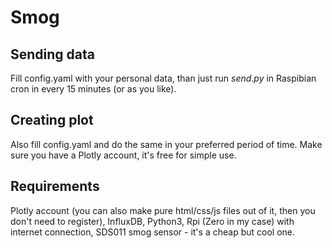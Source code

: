 # Smog

## Sending data

Fill config.yaml with your personal data, than just run *send.py* in Raspibian cron in every 15 minutes (or as you like).

## Creating plot

Also fill config.yaml and do the same in your preferred period of time. Make sure you have a Plotly account, it's free for simple use.

## Requirements

Plotly account (you can also make pure html/css/js files out of it, then you don't need to register), InfluxDB, Python3, Rpi (Zero in my case) with internet connection, SDS011 smog sensor - it's a cheap but cool one. 